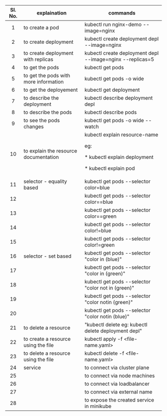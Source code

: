 |	Sl. No.	|	explaination	|	commands	|
| :---: | --- | --- |
|	1	|	to create a pod	|	kubectl run nginx-demo --image=nginx	|
|	2	|	to create deployment	|	kubectl create deployment depl --image=nginx	|
|	3	|	to create deployment with replicas	|	kubectl create deployment depl --image=nginx --replicas=5	|
|	4	|	to get the pods	|	kubectl get pods	|
|	5	|	to get the pods with more information	|	kubectl get pods -o wide	|
|	6	|	to get the deployement	|	kubectl get deployment	|
|	7	|	to describe the deployment	|	kubectl describe deployment depl	|
|	8	|	to describe the pods	|	kubectl describe pods <pod-name>	|
|	9	|	to see the pods changes	|	kubectl get pods -o wide --watch	|
|	10	|	to explain the resource documentation	|	kubectl explain resource-name <p> eg: <p> * kubectl explain deployment <p> * kubectl explain pod	|
|	11	| selector - equality based	|kubectl get pods --selector color=blue	|
|	12	|		|	kubectl get pods --selector color==blue	|
|	13	|		|	kubectl get pods --selector color==green	|
|	14	|		|	kubectl get pods --selector color!=blue	|
|	15	|		|	kubectl get pods --selector color!=green	|
|	16	| selector - set based		  | kubectl get pods --selector "color in (blue)"	|
|	17	|		|	kubectl get pods --selector "color in (green)"	|
|	18	|		|	kubectl get pods --selector "color not in (green)"	|
|	19	|		|	kubectl get pods --selector "color notin (green)"	|
|	20	|		|	kubectl get pods --selector "color notin (blue)"	|
|	21	|	to delete a resource	|	"kubectl delete <resource-type> <resource-name> eg: kubectl delete deployment depl"	|
|	22	|	to create a resource using the file	|	kubectl apply -f <file-name.yaml>	|
|	23	|	to delete a resource using the file	|	kubectl delete -f <file-name.yaml>	|
| 24 | service | to connect via cluster plane | kubectl expose deployment depl --port=80 --target-port=80 --type=ClusterIP | 
| 25 | | to connect via node machines | kubectl expose deployment depl --port=80 --target-port=80 --type=NodePort | 
| 26 | | to connect via loadbalancer | kubectl expose deployment depl --port=80 --target-port=80 --type=LoadBalancer | 
| 27 | | to connect via external name| kubectl expose deployment depl --port=80 --target-port=80 --type=ExternalName | 
| 28 | |  to expose the created service in minikube | minikube service service-name | 
